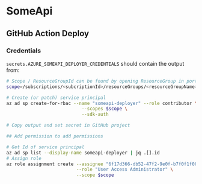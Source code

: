 # SomeApi

## GitHub Action Deploy
### Credentials
`secrets.AZURE_SOMEAPI_DEPLOYER_CREDENTIALS` should contain the output from:

```bash
# Scope / ResourceGroupId can be found by opening ResourceGroup in portal and opening "JSON View"
scope=/subscriptions/<subcriptionId>/resourceGroups/<resourceGroupName>

# Create (or patch) service principal
az ad sp create-for-rbac --name "someapi-deployer" --role contributor \
                            --scopes $scope \
                            --sdk-auth

# Copy output and set secret in GitHub project

## Add permission to add permissions

# Get Id of service principal
az ad sp list --display-name someapi-deployer | jq .[].id
# Assign role
az role assignment create --assignee "6f17d366-db52-47f2-9e0f-b7f0f1f08f7c" \
                          --role "User Access Administrator" \
                          --scope $scope
```
